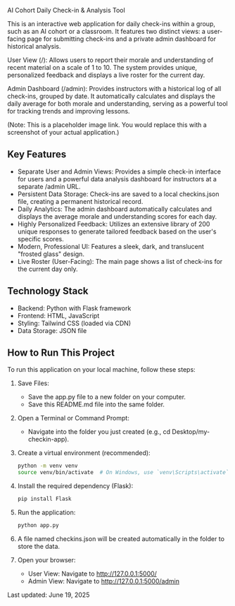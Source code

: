 AI Cohort Daily Check-in & Analysis Tool

This is an interactive web application for daily check-ins within a group, such as an AI cohort or a classroom. It features two distinct views: a user-facing page for submitting check-ins and a private admin dashboard for historical analysis.

User View (/): Allows users to report their morale and understanding of recent material on a scale of 1 to 10. The system provides unique, personalized feedback and displays a live roster for the current day.

Admin Dashboard (/admin): Provides instructors with a historical log of all check-ins, grouped by date. It automatically calculates and displays the daily average for both morale and understanding, serving as a powerful tool for tracking trends and improving lessons.

(Note: This is a placeholder image link. You would replace this with a screenshot of your actual application.)

## Key Features

* Separate User and Admin Views: Provides a simple check-in interface for users and a powerful data analysis dashboard for instructors at a separate /admin URL.
* Persistent Data Storage: Check-ins are saved to a local checkins.json file, creating a permanent historical record.
* Daily Analytics: The admin dashboard automatically calculates and displays the average morale and understanding scores for each day.
* Highly Personalized Feedback: Utilizes an extensive library of 200 unique responses to generate tailored feedback based on the user's specific scores.
* Modern, Professional UI: Features a sleek, dark, and translucent "frosted glass" design.
* Live Roster (User-Facing): The main page shows a list of check-ins for the current day only.

## Technology Stack

* Backend: Python with Flask framework
* Frontend: HTML, JavaScript
* Styling: Tailwind CSS (loaded via CDN)
* Data Storage: JSON file

## How to Run This Project

To run this application on your local machine, follow these steps:

1. Save Files:
   * Save the app.py file to a new folder on your computer.
   * Save this README.md file into the same folder.

2. Open a Terminal or Command Prompt:
   * Navigate into the folder you just created (e.g., cd Desktop/my-checkin-app).

3. Create a virtual environment (recommended):
   ```bash
   python -m venv venv
   source venv/bin/activate  # On Windows, use `venv\Scripts\activate`
   ```

4. Install the required dependency (Flask):
   ```bash
   pip install Flask
   ```

5. Run the application:
   ```bash
   python app.py
   ```

6. A file named checkins.json will be created automatically in the folder to store the data.

7. Open your browser:
   * User View: Navigate to http://127.0.0.1:5000/
   * Admin View: Navigate to http://127.0.0.1:5000/admin

Last updated: June 19, 2025 